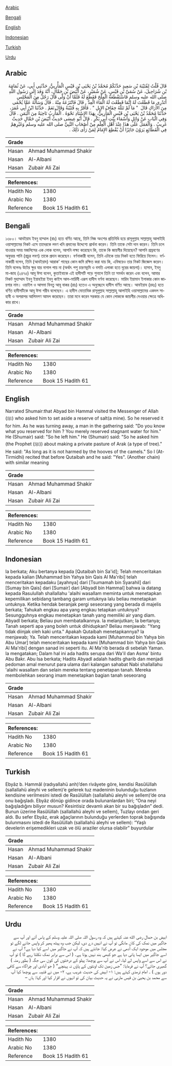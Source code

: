 [Arabic](#arabic)

[Bengali](#bengali)

[English](#english)

[Indonesian](#indonesian)

[Turkish](#turkish)

[Urdu](#urdu)

## Arabic


<div dir="rtl" lang="ar" style={{fontSize:'larger',backgroundColor:'#f8f9fa',padding:20}}>
قَالَ قُلْتُ لِقُتَيْبَةَ بْنِ سَعِيدٍ حَدَّثَكُمْ مُحَمَّدُ بْنُ يَحْيَى بْنِ قَيْسٍ الْمَأْرِبِيُّ، حَدَّثَنِي أَبِي، عَنْ ثُمَامَةَ بْنِ شُرَاحِيلَ، عَنْ سُمَىِّ بْنِ قَيْسٍ، عَنْ شُمَيْرٍ، عَنْ أَبْيَضَ بْنِ حَمَّالٍ، أَنَّهُ وَفَدَ إِلَى رَسُولِ اللَّهِ صلى الله عليه وسلم فَاسْتَقْطَعَهُ الْمِلْحَ فَقَطَعَ لَهُ فَلَمَّا أَنْ وَلَّى قَالَ رَجُلٌ مِنَ الْمَجْلِسِ أَتَدْرِي مَا قَطَعْتَ لَهُ إِنَّمَا قَطَعْتَ لَهُ الْمَاءَ الْعِدَّ ‏.‏ قَالَ فَانْتَزَعَهُ مِنْهُ ‏.‏ قَالَ وَسَأَلَهُ عَمَّا يُحْمَى مِنَ الأَرَاكِ قَالَ ‏ "‏ مَا لَمْ تَنَلْهُ خِفَافُ الإِبِلِ ‏"‏ ‏.‏ فَأَقَرَّ بِهِ قُتَيْبَةُ وَقَالَ نَعَمْ ‏.‏ حَدَّثَنَا ابْنُ أَبِي عُمَرَ، حَدَّثَنَا مُحَمَّدُ بْنُ يَحْيَى بْنِ قَيْسٍ الْمَأْرِبِيُّ، بِهَذَا الإِسْنَادِ نَحْوَهُ ‏.‏ الْمَأْرِبُ نَاحِيَةٌ مِنَ الْيَمَنِ ‏.‏ قَالَ وَفِي الْبَابِ عَنْ وَائِلٍ وَأَسْمَاءَ بِنْتِ أَبِي بَكْرٍ ‏.‏ قَالَ أَبُو عِيسَى حَدِيثُ أَبْيَضَ بْنِ حَمَّالٍ حَدِيثٌ غَرِيبٌ ‏.‏ وَالْعَمَلُ عَلَى هَذَا عِنْدَ أَهْلِ الْعِلْمِ مِنْ أَصْحَابِ النَّبِيِّ صلى الله عليه وسلم وَغَيْرِهِمْ فِي الْقَطَائِعِ يَرَوْنَ جَائِزًا أَنْ يُقْطِعَ الإِمَامُ لِمَنْ رَأَى ذَلِكَ ‏.‏
</div>
<div style={{backgroundColor:'#f8f9fa',padding:20, marginBottom: 10}}><table> <thead> <tr> <th>Grade</th> <th></th> </tr> </thead> <tbody> <tr><td>Hasan</td><td>Ahmad Muhammad Shakir</td></tr><tr><td>Hasan</td><td>Al-Albani</td></tr><tr><td>Hasan</td><td>Zubair Ali Zai</td></tr></tbody></table><table> <thead> <tr> <th>References:</th> <th></th> </tr> </thead> <tbody><tr><td>Hadith No</td><td>1380</td></tr><tr><td>Arabic No</td><td>1380</td></tr><tr><td>Reference</td><td>Book 15 Hadith 61</td></tr></tbody></table></div>

## Bengali


<div dir="ltr" lang="bn" style={{fontSize:'larger',backgroundColor:'#f8f9fa',padding:20}}>
১৩৮০। আবইয়ায ইবনু হাম্মাল (রাঃ) হতে বর্ণিত আছে, তিনি নিজ অংশের প্রতিনিধি হয়ে রাসূলুল্লাহ সাল্লাল্লাহু আলাইহি ওয়াসাল্লামের নিকট এসে তাদেরকে লবণ খনি প্রদানের উদ্দেশ্যে প্রার্থনা করেন। তিনি তাকে সেটা দান করেন। তিনি চলে যাওয়ার সময় মজলিসের এক লোক বলেন, আপনি লক্ষ্য করেছেন কি, তাকে কি জায়গীর দিয়েছেন? আপনি প্রস্রবণের অফুরন্ত পানি (প্রচুর লবণ) তাকে প্রদান করেছেন। বর্ণনাকারী বলেন, তিনি এটাকে তার নিকট হতে ফিরিয়ে নিলেন। বর্ণনাকারী বলেন, তিনি (আবইয়াদ) আরাক’ গাছের কোন জমি রক্ষিত করা যায় কি, এবিষয়েও তার নিকট জিজ্ঞেস করেন। তিনি বলেনঃ উটের ক্ষুর যার নাগাল পায় না (অর্থাৎ পশু চারণভূমি ও বসতি এলাকা হতে দূরের জায়গা)। হাসান, ইবনু মা-জাহ (২৪৭৫) আবূ ঈসা বলেন, কুতাইবাকে এই হাদীসটি পড়ে শুনালে তিনি তা সমর্থন করেন এবং বলেন, আমার নিকট মুহাম্মাদ ইবনু ইয়াহইয়া ইবনু কাইস আল-মারিবী এরূপ হাদীস বর্ণনা করেছেন। মারিব ইয়ামান ইলাকার কোন জায়গার নাম। ওয়াইল ও আসমা বিনতু আবূ বাকর (রাঃ) হতেও এ অনুচ্ছেদে হাদীস বর্ণিত আছে। আবইয়ায (রহঃ) হতে বর্ণিত হাদীসটিকে আবূ ঈসা গরীব বলেছেন। এ হাদীস মোতাবিক রাসূলুল্লাহ সাল্লাল্লাহু আলাইহি ওয়াসাল্লামের একদল সাহাবী ও অপরাপর আলিমগণ আমল করেছেন। তারা মনে করেন সরকার যে কোন লোককে জায়গীর দেওয়ার ক্ষেত্রে অধিকার রাখে।
</div>
<div style={{backgroundColor:'#f8f9fa',padding:20, marginBottom: 10}}><table> <thead> <tr> <th>Grade</th> <th></th> </tr> </thead> <tbody> <tr><td>Hasan</td><td>Ahmad Muhammad Shakir</td></tr><tr><td>Hasan</td><td>Al-Albani</td></tr><tr><td>Hasan</td><td>Zubair Ali Zai</td></tr></tbody></table><table> <thead> <tr> <th>References:</th> <th></th> </tr> </thead> <tbody><tr><td>Hadith No</td><td>1380</td></tr><tr><td>Arabic No</td><td>1380</td></tr><tr><td>Reference</td><td>Book 15 Hadith 61</td></tr></tbody></table></div>

## English


<div dir="ltr" lang="en" style={{fontSize:'larger',backgroundColor:'#f8f9fa',padding:20}}>
Narrated Shumair:that Abyad bin Hammal visited the Messenger of Allah (ﷺ) who asked him to set aside a reserve of salt(a mine). So he reserved it for him. As he was turning away, a man in the gathering said: "Do you know what you reserved for him ? You merely reserved stagnant water for him." He (Shumair) said: "So he left him." He (Shumair) said: "So he asked him (the Prophet (ﷺ)) about making a private pasture of Arak (a type of tree)." He said: "As long as it is not harmed by the hooves of the camels." So I (At-Tirmidhi) recited that before Qutaibah and he said: "Yes". (Another chain) with similar meaning
</div>
<div style={{backgroundColor:'#f8f9fa',padding:20, marginBottom: 10}}><table> <thead> <tr> <th>Grade</th> <th></th> </tr> </thead> <tbody> <tr><td>Hasan</td><td>Ahmad Muhammad Shakir</td></tr><tr><td>Hasan</td><td>Al-Albani</td></tr><tr><td>Hasan</td><td>Zubair Ali Zai</td></tr></tbody></table><table> <thead> <tr> <th>References:</th> <th></th> </tr> </thead> <tbody><tr><td>Hadith No</td><td>1380</td></tr><tr><td>Arabic No</td><td>1380</td></tr><tr><td>Reference</td><td>Book 15 Hadith 61</td></tr></tbody></table></div>

## Indonesian


<div dir="ltr" lang="id" style={{fontSize:'larger',backgroundColor:'#f8f9fa',padding:20}}>
Ia berkata; Aku bertanya kepada [Qutaibah bin Sa'id]; Telah menceritakan kepada kalian [Muhammad bin Yahya bin Qais Al Ma'ribi] telah menceritakan kepadaku [ayahnya] dari [Tsumamah bin Syarahil] dari [Sumay bin Qais] dari [Sumair] dari [Abyadl bin Hammal] bahwa ia datang kepada Rasulullah shallallahu 'alaihi wasallam meminta untuk menetapkan kepemilikan sebidang tambang garam untuknya lalu beliau menetapkan untuknya. Ketika hendak beranjak pergi seseorang yang berada di majelis berkata; Tahukah engkau apa yang engkau tetapkan untuknya? Sesungguhnya engkau menetapkan tanah yang memiliki air yang diam. Abyadl berkata; Beliau pun membatalkannya. Ia melanjutkan; Ia bertanya; Tanah seperti apa yang boleh untuk dihidupkan? Beliau menjawab: "Yang tidak diinjak oleh kaki unta." Apakah Qutaibah menetapkannya? Ia menjawab; Ya. Telah menceritakan kepada kami [Muhammad bin Yahya bin Abu Umar] telah menceritakan kepada kami [Muhammad bin Yahya bin Qais Al Ma'ribi] dengan sanad ini seperti itu. Al Ma'rib berada di sebelah Yaman. Ia mengatakan; Dalam hal ini ada hadits serupa dari Wa'il dan Asma' bintu Abu Bakr. Abu Isa berkata; Hadits Abyadl adalah hadits gharib dan menjadi pedoman amal menurut para ulama dari kalangan sahabat Nabi shallallahu 'alaihi wasallam dan selain mereka tentang penetapan tanah. Mereka membolehkan seorang imam menetapkan bagian tanah seseorang
</div>
<div style={{backgroundColor:'#f8f9fa',padding:20, marginBottom: 10}}><table> <thead> <tr> <th>Grade</th> <th></th> </tr> </thead> <tbody> <tr><td>Hasan</td><td>Ahmad Muhammad Shakir</td></tr><tr><td>Hasan</td><td>Al-Albani</td></tr><tr><td>Hasan</td><td>Zubair Ali Zai</td></tr></tbody></table><table> <thead> <tr> <th>References:</th> <th></th> </tr> </thead> <tbody><tr><td>Hadith No</td><td>1380</td></tr><tr><td>Arabic No</td><td>1380</td></tr><tr><td>Reference</td><td>Book 15 Hadith 61</td></tr></tbody></table></div>

## Turkish


<div dir="ltr" lang="tr" style={{fontSize:'larger',backgroundColor:'#f8f9fa',padding:20}}>
Ebyâz b. Hammâl (radıyallahü anh)’den rivâyete göre, kendisi Rasûlüllah (sallallahü aleyhi ve sellem)’e gelerek tuz madeninin bulunduğu tuzlanın kendisine verilmesini istedi de Rasûlüllah (sallallahü aleyhi ve sellem)’de ona onu bağışladı. Ebyâz dönüp gidince orada bulunanlardan biri; “Ona neyi bağışladığını biliyor musun? Kesintisiz devamlı akan bir su bağışladın” dedi. Bunun üzerine Rasûlüllah (sallallahü aleyhi ve sellem), Tuzlayı ondan geri aldı. Bu sefer Ebyâz, erak ağaçlarının bulunduğu yerlerden toprak bağışında bulunmasını istedi de Rasûlüllah (sallallahü aleyhi ve sellem): “Yaşlı develerin erişemedikleri uzak ve ölü araziler olursa olabilir” buyurdular
</div>
<div style={{backgroundColor:'#f8f9fa',padding:20, marginBottom: 10}}><table> <thead> <tr> <th>Grade</th> <th></th> </tr> </thead> <tbody> <tr><td>Hasan</td><td>Ahmad Muhammad Shakir</td></tr><tr><td>Hasan</td><td>Al-Albani</td></tr><tr><td>Hasan</td><td>Zubair Ali Zai</td></tr></tbody></table><table> <thead> <tr> <th>References:</th> <th></th> </tr> </thead> <tbody><tr><td>Hadith No</td><td>1380</td></tr><tr><td>Arabic No</td><td>1380</td></tr><tr><td>Reference</td><td>Book 15 Hadith 61</td></tr></tbody></table></div>

## Urdu


<div dir="rtl" lang="ur" style={{fontSize:'larger',backgroundColor:'#f8f9fa',padding:20}}>
ابیض بن حمال رضی الله عنہ کہتے ہیں کہ وہ رسول اللہ صلی اللہ علیہ وسلم کے پاس آئے اور آپ سے جاگیر میں نمک کی کان مانگی تو آپ نے انہیں دے دی، لیکن جب وہ پیٹھ پھیر کر واپس جانے لگے تو مجلس میں موجود ایک آدمی نے عرض کیا: جانتے ہیں کہ آپ نے جاگیر میں اسے کیا دیا ہے؟ آپ نے اسے جاگیر میں ایسا پانی دیا ہے جو کبھی بند نہیں ہوتا ہے۔ ( اس سے برابر نمک نکلتا رہے گا ) تو آپ نے اس سے اسے واپس لے لیا، اس نے آپ سے پوچھا: پیلو کے درختوں کی کون سی جگہ ( بطور رمنہ ) گھیری جائے؟ آپ نے فرمایا: ”جس زمین تک اونٹوں کے پاؤں نہ پہنچے“ ( جو آبادی اور چراگاہ سے کافی دور ہوں ) ۔ امام ترمذی کہتے ہیں: ۱- ابیض کی حدیث غریب ہے، ۲- میں نے قتیبہ سے پوچھا کیا آپ سے محمد بن یحییٰ بن قیس ماربی نے یہ حدیث بیان کی تو انہوں نے اقرار کیا اور کہا: ہاں –
</div>
<div style={{backgroundColor:'#f8f9fa',padding:20, marginBottom: 10}}><table> <thead> <tr> <th>Grade</th> <th></th> </tr> </thead> <tbody> <tr><td>Hasan</td><td>Ahmad Muhammad Shakir</td></tr><tr><td>Hasan</td><td>Al-Albani</td></tr><tr><td>Hasan</td><td>Zubair Ali Zai</td></tr></tbody></table><table> <thead> <tr> <th>References:</th> <th></th> </tr> </thead> <tbody><tr><td>Hadith No</td><td>1380</td></tr><tr><td>Arabic No</td><td>1380</td></tr><tr><td>Reference</td><td>Book 15 Hadith 61</td></tr></tbody></table></div>